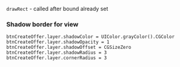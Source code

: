 ```drawRect``` - called after bound already set 


### Shadow border for view
 ```       
btnCreateOffer.layer.shadowColor = UIColor.grayColor().CGColor
btnCreateOffer.layer.shadowOpacity = 1
btnCreateOffer.layer.shadowOffset = CGSizeZero
btnCreateOffer.layer.shadowRadius = 3
btnCreateOffer.layer.cornerRadius = 3
```
